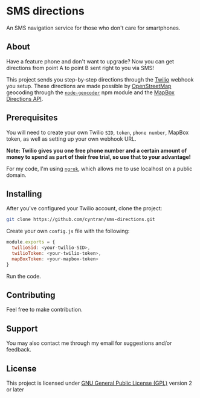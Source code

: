 # SMS directions
An SMS navigation service for those who don't care for smartphones. 

## About 
Have a feature phone and don't want to upgrade? Now you can get directions from point A to point B sent right to you via SMS!

This project sends you step-by-step directions through the [Twilio](https://twilio.com) webhook you setup. 
These directions are made possible by [OpenStreetMap](https://openstreetmap.org) geocoding through the [```node-geocoder```](https://github.com/nchaulet/node-geocoder#readme) npm module 
and the [MapBox Directions API](https://docs.mapbox.com/api/navigation/#retrieve-directions). 

## Prerequisites
You will need to create your own Twilio ```SID```, ```token```, ```phone number```, MapBox token, as well as setting up your own webhook URL. 

<b>Note: Twilio gives you one free phone number and a certain amount of money to spend as part of their free trial, 
so use that to your advantage!</b>

For my code, I'm using [```ngrok```](https://ngrok.com/), which allows me to use localhost on a public domain.  

## Installing
After you've configured your Twilio account, clone the project:
```bash
git clone https://github.com/cyntran/sms-directions.git
``` 
Create your own ```config.js``` file with the following: 
```javascript
module.exports = {
  twilioSid: <your-twilio-SID>,
  twilioToken: <your-twilio-token>,
  mapBoxToken: <your-mapbox-token>
}
```
Run the code. 

## Contributing
Feel free to make contribution. 

## Support
You may also contact me through my email for suggestions and/or feedback. 

## License
This project is licensed under [GNU General Public License (GPL)](/LICENSE.txt) version 2 or later


